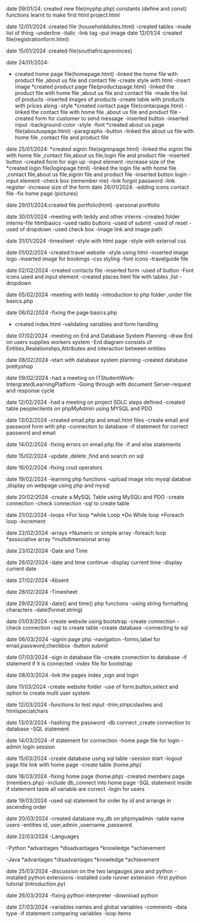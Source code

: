 date 09/01/24: created new file(myphp.php)
constants (define and const)
functions
learnt to make first html project.html

date 12/01/2024 :created file (householdduties.html)
-created tables
-made list of thing
-underline
-italic
-link tag
-put image
date 12/01/24 :created file(registrationform.html)

date 15/01/2024 :created file(southafricaprovinces)

date 24/01/2024:
* created home page file(homepage.html)
   -linked the  home file with product file ,about us file and contact file 
   -create style with html
   -insert image
*created product page file(productspage.html)
   -linked the product file with home file ,about us file and contact file
   -made the list of products
   -inserted images of products
   -create table with products with prices along
   -style
*created contact page file(contacpage.html)
   -linked the contact file with home file ,about us file and product file
   -created form for customer to send message
   -inserted button
   -inserted input
   -background-color
   -style
   -font
*created about us page file(aboutuspage.html)
-paragraphs
-button
-linked the about us file with home file ,contact file and product file

date 25/01/2024:
*created signin file(signinpage.html)
  -linked the signin file with home file ,contact file,about us file,login file and product file
  -inserted button
  -created form for sign up
  -input element
  -increase size of the
*created login file(loginpage.html)
  -linked the login file with home file ,contact file,about us file,signin file and product file
  -inserted button login
  -input element
  -check box (remember me)
  -link forgot password
  -link register
  -increase size of the form
date 26/01/2024:
-adding icons contact file
-fix home page (pictures)

date 29/01/2024:created file portfolio(html)
-personal portfolio

date 30/01/2024
-meeting with teddy and other interns
-created folder interns-file htmlbasics 
-used radio buttons
-used of submit
-used of reset
-used of dropdown
-used check box
-image link and image path

date 31/01/2024
-timesheet
-style with html page
-style with external css

date 01/02/2024
-created travel website
-style using html
-inserted image logo
-inserted image for bookings
-css styling
-font icons
-travelguide file

date 02/02/2024
-created contacts file
-inserted form
-used of button
-Font icons used and input element
-created places.html file with tables ,list
-dropdown

date 05/02/2024
-meeting with teddy
-introduction to php folder ,under file basics.php

date 06/02/2024
-fixing the page basics.php
- created index.html
-validating variables and form handling

date 07/02/2024
-meeting on Erd and Database System Planning
-draw Erd on users supplies workers system
-Erd diagram consists of Entities,Realationshps,Attributes and interaction between entities

date 08/02/2024
-start with database system planning
-created database prettyshop 

date 09/02/2024
-had a meeting on ITStudentWork-IntergratedLearningPlatform
-Going through with document Server-request and response cycle

date 12/02/2024
-had a meeting on project SDLC steps defined
-created table peopleclients on phpMyAdmin using MYSQL and PDO

date 13/02/2024
-created email.php and email.html files
-create email and password form with php
-connection to database
-if statement for correct password and email

date 14/02/2024
-fixing errors on email.php file
-if and else statements

date 15/02/2024
-update ,delete ,find and search on sql

date 16/02/2024
-fixing crud operators 

date 19/02/2024
-learning php functions
-upload image into mysql databse ,display on webpage using php and mysql 

date 20/02/2024
-create a MySQL Table using MySQLi and PDO
-create connection
-check connection 
-sql to create table

date 21/02/2024
-loops
*For loop
*while Loop
*Do While loop
*Foreach loop 
-increment

date 22/02/2024
-arrays
*Numeric or simple array
-foreach loop
*associative array
*multidimensional array

date 23/02/2024
-Date and Time

date 26/02/2024
-date and time continue
-display current time
-display current date

date 27/02/2024
-Absent

date 28/02/2024
-Timesheet

date 29/02/2024
-date() and time() php functions
-using string formatting characters
-date(format:string)

date 01/03/2024
-create website using bootstrap
-create connection
-check connection
-sql to create table
-create database
-connecting to sql

date 06/03/2024
-signin page php
-navigation
-forms,label for email,password,checkbox
-button submit 

date 07/03/2024
-sign in database file
-create coonection to database
-if statement if it is connected
-index file for bootstrap

date 08/03/2024
-link the pages index ,sign and login

date 11/03/2024
-create website folder
-use of form,button,select and option to create multi user system

date 12/03/2024
-functions to test input
-trim,stripcslashes and htmlspecialchars

date 13/03/2024
-hashing the password
-db connect ,create connection to database
-SQL statement

date 14/03/2024
-if statement for connection
-home page file for login
-admin login session

date 15/03/2024
-create database using  sql table
-session start
-logout page file link with home page
-create table (home.php)

date 18/03/2024
-fixing home page (home.php)
-created members page (members.php)
-include db_connect into home page
-SQL statement inside if statement taste all variable are correct
-login for users

date 19/03/2024
-used sql statement for order by id and arrange in ascending order

date 20/03/2024
-created database my_db on phpmyadmin
-table name users
-entities id, user,admin ,username ,password

date 22/03/2024
-Languages

-Python
*advantages
*disadvantages
*knowledge
*achievement

-Java
*advantages
*disadvantages
*knowledge
*achievement

date 25/03/2024
-discussion on the two langauges java and python
-installed python extensions
-installed code runner extension
-first python tutorial (introduction.py)

date 26/03/2024
-fixing python interpreter
-download python

date 27/03/2024
-variables names and global variables
-comments
-data type
-if statement comparing variables
-loop items












